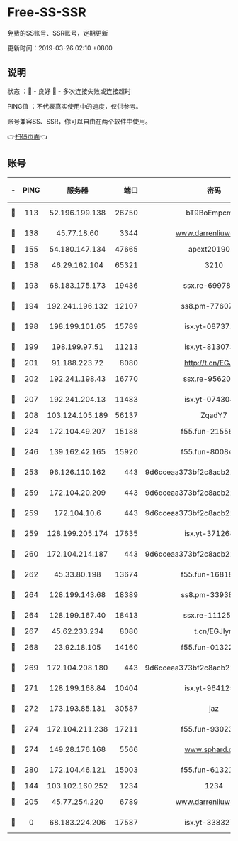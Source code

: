 # Free-SS-SSR

免费的SS账号、SSR账号，定期更新

更新时间：2019-03-26 02:10 +0800

## 说明

状态     ：🙂 - 良好 🙁 - 多次连接失败或连接超时

PING值   ：不代表真实使用中的速度，仅供参考。

账号兼容SS、SSR，你可以自由在两个软件中使用。

👉[扫码页面](https://liesauer.github.io/Free-SS-SSR/)👈

## 账号

|-|PING|服务器|端口|密码|加密方式|区域|
|:----:|:----:|:-----:|-----:|:----:|:----:|:----:|
|🙂|113|52.196.199.138|26750|bT9BoEmpcmP7|aes-256-cfb|JP|
|🙂|138|45.77.18.60|3344|www.darrenliuwei.com|aes-256-cfb|JP|
|🙂|155|54.180.147.134|47665|apext2019001|chacha20|KR|
|🙂|158|46.29.162.104|65321|3210|aes-256-ctr|RU|
|🙂|193|68.183.175.173|19436|ssx.re-69978912|aes-256-cfb|US|
|🙂|194|192.241.196.132|12107|ss8.pm-77607879|aes-256-cfb|US|
|🙂|198|198.199.101.65|15789|isx.yt-08737172|aes-256-cfb|US|
|🙂|199|198.199.97.51|11213|isx.yt-81307363|aes-256-cfb|US|
|🙂|201|91.188.223.72|8080|http://t.cn/EGJIyrl|rc4-md5|RU|
|🙂|202|192.241.198.43|16770|ssx.re-95620121|aes-256-cfb|US|
|🙂|207|192.241.204.13|11483|isx.yt-07430483|aes-256-cfb|US|
|🙂|208|103.124.105.189|56137|ZqadY7|chacha20|CN|
|🙂|224|172.104.49.207|15188|f55.fun-21556723|aes-256-cfb|SG|
|🙂|246|139.162.42.165|15920|f55.fun-80084282|aes-256-cfb|SG|
|🙂|253|96.126.110.162|443|9d6cceaa373bf2c8acb22e60b6a58be6|aes-256-cfb|US|
|🙂|259|172.104.20.209|443|9d6cceaa373bf2c8acb22e60b6a58be6|aes-256-cfb|US|
|🙂|259|172.104.10.6|443|9d6cceaa373bf2c8acb22e60b6a58be6|aes-256-cfb|US|
|🙂|259|128.199.205.174|17635|isx.yt-37126859|aes-256-cfb|SG|
|🙂|260|172.104.214.187|443|9d6cceaa373bf2c8acb22e60b6a58be6|aes-256-cfb|US|
|🙂|262|45.33.80.198|13674|f55.fun-16818858|aes-256-cfb|US|
|🙂|264|128.199.143.68|18389|ss8.pm-33938074|aes-256-cfb|SG|
|🙂|264|128.199.167.40|18413|ssx.re-11125566|aes-256-cfb|SG|
|🙂|267|45.62.233.234|8080|t.cn/EGJIyrl|rc4-md5|CA|
|🙂|268|23.92.18.105|14160|f55.fun-01322575|aes-256-cfb|US|
|🙂|269|172.104.208.180|443|9d6cceaa373bf2c8acb22e60b6a58be6|aes-256-cfb|US|
|🙂|271|128.199.168.84|10404|isx.yt-96412593|aes-256-cfb|SG|
|🙂|272|173.193.85.131|30587|jaz|aes-256-cfb|US|
|🙂|274|172.104.211.238|17211|f55.fun-93023249|aes-256-cfb|US|
|🙂|274|149.28.176.168|5566|www.sphard.com|aes-256-cfb|AU|
|🙂|280|172.104.46.121|15003|f55.fun-61321984|aes-256-cfb|SG|
|🙂|144|103.102.160.252|1234|1234|rc4-md5|JP|
|🙂|205|45.77.254.220|6789|www.darrenliuwei.com|aes-256-cfb|SG|
|🙁|0|68.183.224.206|17587|isx.yt-33832783|aes-256-cfb|SG|
